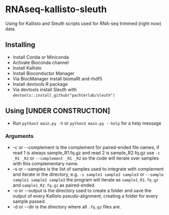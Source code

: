 # RNAseq-kallisto-sleuth
Using for Kallisto and Sleuth scripts used for RNA-seq trimmed (right now) data.

## Installing
- Install Conda or Miniconda
- Activate Bioconda channel
- Install Kallisto
- Install Bioconductor Manager
- Via BiocManager install biomaRt and rhdf5
- Install devtools R package
- Via devtools install Sleuth with `devtools::install_github("pachterlab/sleuth")`

## Using [UNDER CONSTRUCTION]
- Run `python3 main.py -h` or `python3 main.py --help` for a help message

### Arguments
- -c or --complement is the complement for paired-ended file names, if read 1 is always sample_R1.fq.gz and read 2 is sample_R2.fq.gz use `-c _R1 _R2` or `--complement _R1 _R2` so the code will iterate over samples with this complementary name.
- -s or --samples is the list of samples used to integrate with complement and iterate in the directory, e.g. `-s sample1 sample2 sample3` or `--sample sample1 sample2 sample3` the program will iterate as `sample1_R1.fq.gz` and `sample1_R2.fq.gz` as paired-ended.
- -o or --output is the directory used to create a folder and save the output of every Kallisto pseudo-alignment, creating a folder for every sample passed.
- -d or --dir is the directory where all `.fq.gz` files are.